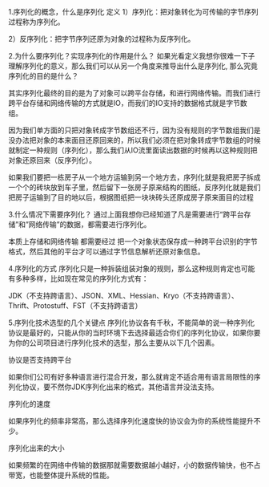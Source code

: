 1.序列化的概念，什么是序列化
定义
1）序列化：把对象转化为可传输的字节序列过程称为序列化。

2）反序列化：把字节序列还原为对象的过程称为反序列化。

 

2.为什么要序列化？实现序列化的作用是什么？
如果光看定义我想你很难一下子理解序列化的意义，那么我们可以从另一个角度来推导出什么是序列化, 那么究竟序列化的目的是什么？

其实序列化最终的目的是为了对象可以跨平台存储，和进行网络传输。而我们进行跨平台存储和网络传输的方式就是IO，而我们的IO支持的数据格式就是字节数组。

因为我们单方面的只把对象转成字节数组还不行，因为没有规则的字节数组我们是没办法把对象的本来面目还原回来的，所以我们必须在把对象转成字节数组的时候就制定一种规则（序列化），那么我们从IO流里面读出数据的时候再以这种规则把对象还原回来（反序列化）。

如果我们要把一栋房子从一个地方运输到另一个地方去，序列化就是我把房子拆成一个个的砖块放到车子里，然后留下一张房子原来结构的图纸，反序列化就是我们把房子运输到了目的地以后，根据图纸把一块块砖头还原成房子原来面目的过程

 

3.什么情况下需要序列化？
通过上面我想你已经知道了凡是需要进行“跨平台存储”和”网络传输”的数据，都需要进行序列化。

本质上存储和网络传输 都需要经过 把一个对象状态保存成一种跨平台识别的字节格式，然后其他的平台才可以通过字节信息解析还原对象信息。

4.序列化的方式
序列化只是一种拆装组装对象的规则，那么这种规则肯定也可能有多种多样，比如现在常见的序列化方式有：

JDK（不支持跨语言）、JSON、XML、Hessian、Kryo（不支持跨语言）、Thrift、Protostuff、FST（不支持跨语言）

5.序列化技术选型的几个关键点
序列化协议各有千秋，不能简单的说一种序列化协议是最好的，只能从你的当时环境下去选择最适合你们的序列化协议，如果你要为你的公司项目进行序列化技术的选型，那么主要从以下几个因素。

协议是否支持跨平台

如果你们公司有好多种语言进行混合开发，那么就肯定不适合用有语言局限性的序列化协议，要不然你JDK序列化出来的格式，其他语言并没法支持。

序列化的速度

如果序列化的频率非常高，那么选择序列化速度快的协议会为你的系统性能提升不少。

序列化出来的大小

如果频繁的在网络中传输的数据那就需要数据越小越好，小的数据传输快，也不占带宽，也能整体提升系统的性能。